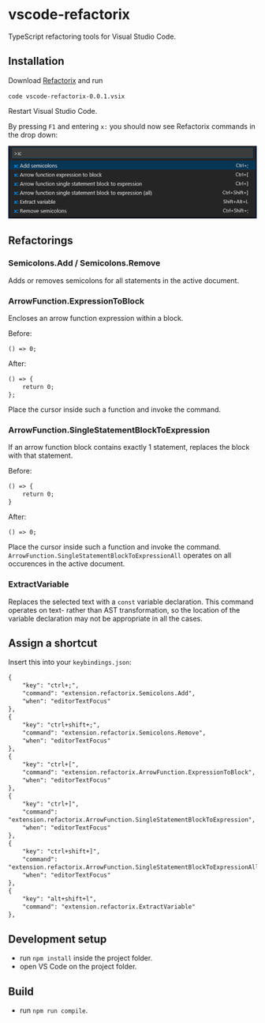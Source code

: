 # vscode-refactorix
TypeScript refactoring tools for Visual Studio Code.

## Installation
Download [Refactorix](https://github.com/krizzdewizz/vscode-refactorix/raw/master/dist/vscode-refactorix-0.0.1.vsix) and run

`code vscode-refactorix-0.0.1.vsix`

Restart Visual Studio Code.

By pressing `F1` and entering `x:` you should now see Refactorix commands in the drop down:

![Commands](doc/commands.png "Refactorix commands")

## Refactorings

### Semicolons.Add / Semicolons.Remove
Adds or removes semicolons for all statements in the active document.

### ArrowFunction.ExpressionToBlock
Encloses an arrow function expression within a block.

Before:
```
() => 0;
```

After:
```
() => {
    return 0;
};
```

Place the cursor inside such a function and invoke the command.

### ArrowFunction.SingleStatementBlockToExpression
If an arrow function block contains exactly 1 statement, replaces the block with that statement.

Before:
```
() => {
    return 0;
}
```

After:
```
() => 0;
```

Place the cursor inside such a function and invoke the command. `ArrowFunction.SingleStatementBlockToExpressionAll` operates on all occurences in the active document.

### ExtractVariable
Replaces the selected text with a `const` variable declaration. This command operates on text- rather than AST transformation, so the location of the
variable declaration may not be appropriate in all the cases.

## Assign a shortcut
Insert this into your `keybindings.json`:
```
{
    "key": "ctrl+;",
    "command": "extension.refactorix.Semicolons.Add",
    "when": "editorTextFocus"
},
{
    "key": "ctrl+shift+;",
    "command": "extension.refactorix.Semicolons.Remove",
    "when": "editorTextFocus"
},
{
    "key": "ctrl+[",
    "command": "extension.refactorix.ArrowFunction.ExpressionToBlock",
    "when": "editorTextFocus"
},
{
    "key": "ctrl+]",
    "command": "extension.refactorix.ArrowFunction.SingleStatementBlockToExpression",
    "when": "editorTextFocus"
},
{
    "key": "ctrl+shift+]",
    "command": "extension.refactorix.ArrowFunction.SingleStatementBlockToExpressionAll",
    "when": "editorTextFocus"
},
{
    "key": "alt+shift+l",
    "command": "extension.refactorix.ExtractVariable"
},
```

## Development setup
- run `npm install` inside the project folder.
- open VS Code on the project folder.

## Build
- run `npm run compile`.


